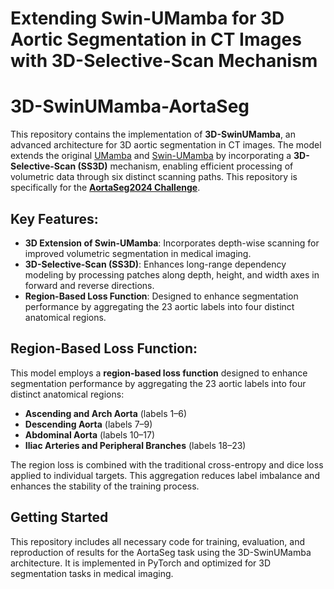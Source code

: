 # Extending Swin-UMamba for 3D Aortic Segmentation in CT Images with 3D-Selective-Scan Mechanism

# 3D-SwinUMamba-AortaSeg

This repository contains the implementation of **3D-SwinUMamba**, an advanced architecture for 3D aortic segmentation in CT images. The model extends the original [UMamba](https://github.com/bowang-lab/U-Mamba) and [Swin-UMamba](https://github.com/path-to-swin-umamba-repo) by incorporating a **3D-Selective-Scan (SS3D)** mechanism, enabling efficient processing of volumetric data through six distinct scanning paths. This repository is specifically for the [**AortaSeg2024 Challenge**](https://aortaseg24.grand-challenge.org/dataset-access-information/).

## Key Features:
- **3D Extension of Swin-UMamba**: Incorporates depth-wise scanning for improved volumetric segmentation in medical imaging.
- **3D-Selective-Scan (SS3D)**: Enhances long-range dependency modeling by processing patches along depth, height, and width axes in forward and reverse directions.
- **Region-Based Loss Function**: Designed to enhance segmentation performance by aggregating the 23 aortic labels into four distinct anatomical regions.

## Region-Based Loss Function:
This model employs a **region-based loss function** designed to enhance segmentation performance by aggregating the 23 aortic labels into four distinct anatomical regions:

- **Ascending and Arch Aorta** (labels 1–6)
- **Descending Aorta** (labels 7–9)
- **Abdominal Aorta** (labels 10–17)
- **Iliac Arteries and Peripheral Branches** (labels 18–23)

The region loss is combined with the traditional cross-entropy and dice loss applied to individual targets. This aggregation reduces label imbalance and enhances the stability of the training process.

## Getting Started
This repository includes all necessary code for training, evaluation, and reproduction of results for the AortaSeg task using the 3D-SwinUMamba architecture. It is implemented in PyTorch and optimized for 3D segmentation tasks in medical imaging.


